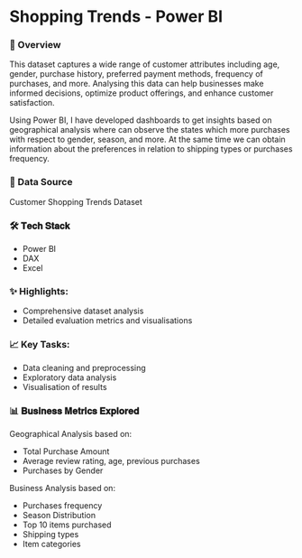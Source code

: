 # Shopping Trends - Power BI

### 📝 Overview
This dataset captures a wide range of customer attributes including age, gender, purchase history, preferred payment methods, frequency of purchases, and more. Analysing this data can help businesses make informed decisions, optimize product offerings, and enhance customer satisfaction.

Using Power BI, I have developed dashboards to get insights based on geographical analysis where can observe the states which more purchases with respect to gender, season, and more. At the same time we can obtain information about the preferences in relation to shipping types or purchases frequency.

### 📂 Data Source
Customer Shopping Trends Dataset

### 🛠️ 𝐓𝐞𝐜𝐡 𝐒𝐭𝐚𝐜𝐤
- Power BI
- DAX
- Excel

### ✨ Highlights:
- Comprehensive dataset analysis 
- Detailed evaluation metrics and visualisations 

### 📈 Key Tasks:
- Data cleaning and preprocessing 
- Exploratory data analysis 
- Visualisation of results

### 📊 𝐁𝐮𝐬𝐢𝐧𝐞𝐬𝐬 𝐌𝐞𝐭𝐫𝐢𝐜𝐬 𝐄𝐱𝐩𝐥𝐨𝐫𝐞𝐝
Geographical Analysis based on:
- Total Purchase Amount
- Average review rating, age, previous purchases
- Purchases by Gender

Business Analysis based on:
- Purchases frequency
- Season Distribution
- Top 10 items purchased
- Shipping types
- Item categories


